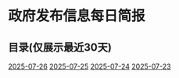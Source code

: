 # 政府发布信息每日简报

## 目录(仅展示最近30天) 

[2025-07-26](save/2025-07-26.md)
[2025-07-25](save/2025-07-25.md)
[2025-07-24](save/2025-07-24.md)
[2025-07-23](save/2025-07-23.md)
